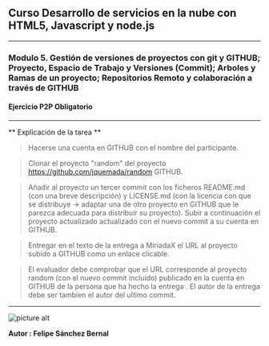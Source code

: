 ## Curso Desarrollo de servicios en la nube con HTML5, Javascript y node.js ##
- - - -
### Modulo 5. Gestión de versiones de proyectos con git y GITHUB; Proyecto, Espacio de Trabajo y Versiones (Commit); Arboles y Ramas de un proyecto; Repositorios Remoto y colaboración a través de GITHUB ###
#### Ejercicio P2P Obligatorio ####
- - - -

** Explicación de la tarea **

> Hacerse una cuenta en GITHUB con el nombre del participante.

> Clonar el proyecto "random" del proyecto https://github.com/jquemada/random GITHUB.

> Añadir al proyecto un tercer commit con los ficheros README.md (con una breve descripción) y  LICENSE.md (con la licencia con que se distribuye -> adaptar una de otro proyecto en GITHUB que le parezca adecuada para distribuir su proyecto). Subir a continuación el proyecto actualizado actualizado con el nuevo commit a su cuenta en GITHUB.

> Entregar en el texto de la entrega a MiriadaX  el URL al proyecto subido a GITHUB como un enlace clicable.

> El evaluador debe comprobar que el URL corresponde al proyecto random (con el nuevo commit incluido) publicado en la cuenta en GITHUB de la persona que ha hecho la entrega . El autor de la entrega debe ser tambíen el autor del ultimo commit.

- - - -

![picture alt](http://www.freejpg.com.ar/asset/900/c4/c4df/F100007662.jpg "Desarrollo de servicios en la nube")

**Autor : Felipe Sánchez Bernal**